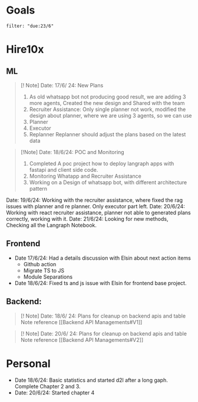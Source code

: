 # Goals
```todoist
filter: "due:23/6"
```

# Hire10x

## ML
> [! Note] Date: 17/6/ 24: New Plans
> 1. As old whatsapp bot not producing good result, we are adding 3 more agents, Created the new design and Shared with the team
> 2. Recruiter Assistance: Only single planner not work, modified the design about planner, where we are using 3 agents, so we can use 
> 	1. Planner
> 	2. Executor
> 	3. Replanner
 Replanner should adjust the plans based on the latest data
> 

>[!Note] Date: 18/6/24: POC and Monitoring
>1. Completed A poc project how to deploy langraph apps with fastapi and client side code.
>2. Monitoring Whatapp and Recruiter Assistance
>3. Working on a Design of whatsapp bot, with different architecture pattern
>

Date: 19/6/24: Working with the recruiter assistance, where fixed the rag issues with planner and re planner. Only executor part left.
Date: 20/6/24: Working with react recruiter assistance, planner not able to generated plans correctly, working with it.
Date: 21/6/24: Looking for new methods, Checking all the Langraph Notebook.


## Frontend
- Date 17/6/24: Had a details discussion with Elsin about next action items
	- Github action
	- Migrate TS to JS
	- Module Separations
- Date 18/6/24: Fixed ts and js issue with Elsin for frontend base project.


## Backend:
> [! Note] Date: 18/6/ 24: Plans for cleanup on backend apis and table
> Note reference [[Backend API Managements#V1]]

> [! Note] Date: 20/6/ 24: Plans for cleanup on backend apis and table
> Note reference [[Backend API Managements#V2]]


# Personal
- Date 18/6/24: Basic statistics and started d2l after a long gaph. Complete Chapter 2 and 3. 
- Date: 20/6/24: Started chapter 4



